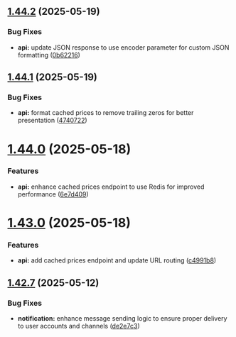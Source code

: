 ## [1.44.2](https://github.com/ghorbani-mohammad/Crypto-Assets-Monitoring/compare/v1.44.1...v1.44.2) (2025-05-19)


### Bug Fixes

* **api:** update JSON response to use encoder parameter for custom JSON formatting ([0b62216](https://github.com/ghorbani-mohammad/Crypto-Assets-Monitoring/commit/0b62216261a3d63ba013ba0aba9831cfaff70981))



## [1.44.1](https://github.com/ghorbani-mohammad/Crypto-Assets-Monitoring/compare/v1.44.0...v1.44.1) (2025-05-19)


### Bug Fixes

* **api:** format cached prices to remove trailing zeros for better presentation ([4740722](https://github.com/ghorbani-mohammad/Crypto-Assets-Monitoring/commit/4740722adfc186e5d0223137e19315635081227e))



# [1.44.0](https://github.com/ghorbani-mohammad/Crypto-Assets-Monitoring/compare/v1.43.0...v1.44.0) (2025-05-18)


### Features

* **api:** enhance cached prices endpoint to use Redis for improved performance ([6e7d409](https://github.com/ghorbani-mohammad/Crypto-Assets-Monitoring/commit/6e7d4095939983306918553225609f42beafb695))



# [1.43.0](https://github.com/ghorbani-mohammad/Crypto-Assets-Monitoring/compare/v1.42.7...v1.43.0) (2025-05-18)


### Features

* **api:** add cached prices endpoint and update URL routing ([c4991b8](https://github.com/ghorbani-mohammad/Crypto-Assets-Monitoring/commit/c4991b83f8beaf167012532b136f4b4324153d28))



## [1.42.7](https://github.com/ghorbani-mohammad/Crypto-Assets-Monitoring/compare/v1.42.6...v1.42.7) (2025-05-12)


### Bug Fixes

* **notification:** enhance message sending logic to ensure proper delivery to user accounts and channels ([de2e7c3](https://github.com/ghorbani-mohammad/Crypto-Assets-Monitoring/commit/de2e7c39a3631fcbe368488919b92ad0805cc876))



